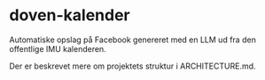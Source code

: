 # doven-kalender

Automatiske opslag på Facebook genereret med en LLM ud fra den offentlige IMU kalenderen.

Der er beskrevet mere om projektets struktur i ARCHITECTURE.md.
